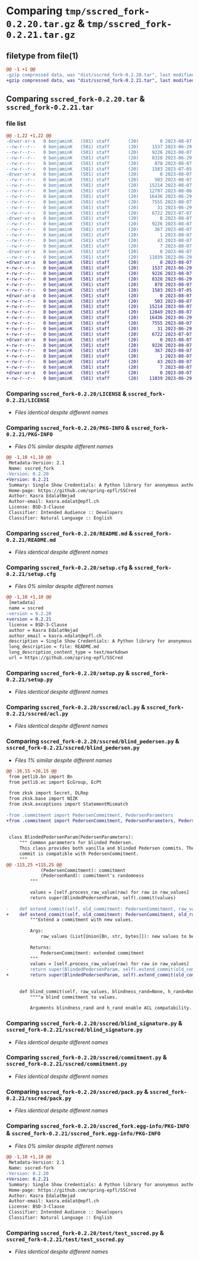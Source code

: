 # Comparing `tmp/sscred_fork-0.2.20.tar.gz` & `tmp/sscred_fork-0.2.21.tar.gz`

## filetype from file(1)

```diff
@@ -1 +1 @@
-gzip compressed data, was "dist/sscred_fork-0.2.20.tar", last modified: Mon Aug  7 16:17:46 2023, max compression
+gzip compressed data, was "dist/sscred_fork-0.2.21.tar", last modified: Mon Aug  7 16:18:57 2023, max compression
```

## Comparing `sscred_fork-0.2.20.tar` & `sscred_fork-0.2.21.tar`

### file list

```diff
@@ -1,22 +1,22 @@
-drwxr-xr-x   0 benjaminK   (501) staff       (20)        0 2023-08-07 16:17:46.000000 sscred_fork-0.2.20/
--rw-r--r--   0 benjaminK   (501) staff       (20)     1537 2023-06-29 18:39:09.000000 sscred_fork-0.2.20/LICENSE
--rw-r--r--   0 benjaminK   (501) staff       (20)     9226 2023-08-07 16:17:46.000000 sscred_fork-0.2.20/PKG-INFO
--rw-r--r--   0 benjaminK   (501) staff       (20)     8328 2023-06-29 18:39:09.000000 sscred_fork-0.2.20/README.md
--rw-r--r--   0 benjaminK   (501) staff       (20)      878 2023-08-07 16:17:46.000000 sscred_fork-0.2.20/setup.cfg
--rw-r--r--   0 benjaminK   (501) staff       (20)     1583 2023-07-05 10:12:24.000000 sscred_fork-0.2.20/setup.py
-drwxr-xr-x   0 benjaminK   (501) staff       (20)        0 2023-08-07 16:17:46.000000 sscred_fork-0.2.20/sscred/
--rw-r--r--   0 benjaminK   (501) staff       (20)      503 2023-08-07 16:17:41.000000 sscred_fork-0.2.20/sscred/__init__.py
--rw-r--r--   0 benjaminK   (501) staff       (20)    15214 2023-08-07 16:17:21.000000 sscred_fork-0.2.20/sscred/acl.py
--rw-r--r--   0 benjaminK   (501) staff       (20)    12797 2023-08-06 18:51:14.000000 sscred_fork-0.2.20/sscred/blind_pedersen.py
--rw-r--r--   0 benjaminK   (501) staff       (20)    16436 2023-06-29 18:39:09.000000 sscred_fork-0.2.20/sscred/blind_signature.py
--rw-r--r--   0 benjaminK   (501) staff       (20)     7555 2023-08-07 16:11:58.000000 sscred_fork-0.2.20/sscred/commitment.py
--rw-r--r--   0 benjaminK   (501) staff       (20)       31 2023-06-29 18:39:09.000000 sscred_fork-0.2.20/sscred/config.py
--rw-r--r--   0 benjaminK   (501) staff       (20)     6722 2023-07-07 14:29:32.000000 sscred_fork-0.2.20/sscred/pack.py
-drwxr-xr-x   0 benjaminK   (501) staff       (20)        0 2023-08-07 16:17:46.000000 sscred_fork-0.2.20/sscred_fork.egg-info/
--rw-r--r--   0 benjaminK   (501) staff       (20)     9226 2023-08-07 16:17:46.000000 sscred_fork-0.2.20/sscred_fork.egg-info/PKG-INFO
--rw-r--r--   0 benjaminK   (501) staff       (20)      367 2023-08-07 16:17:46.000000 sscred_fork-0.2.20/sscred_fork.egg-info/SOURCES.txt
--rw-r--r--   0 benjaminK   (501) staff       (20)        1 2023-08-07 16:17:46.000000 sscred_fork-0.2.20/sscred_fork.egg-info/dependency_links.txt
--rw-r--r--   0 benjaminK   (501) staff       (20)       43 2023-08-07 16:17:46.000000 sscred_fork-0.2.20/sscred_fork.egg-info/requires.txt
--rw-r--r--   0 benjaminK   (501) staff       (20)        7 2023-08-07 16:17:46.000000 sscred_fork-0.2.20/sscred_fork.egg-info/top_level.txt
-drwxr-xr-x   0 benjaminK   (501) staff       (20)        0 2023-08-07 16:17:46.000000 sscred_fork-0.2.20/test/
--rw-r--r--   0 benjaminK   (501) staff       (20)    11039 2023-06-29 18:39:09.000000 sscred_fork-0.2.20/test/test_sscred.py
+drwxr-xr-x   0 benjaminK   (501) staff       (20)        0 2023-08-07 16:18:57.000000 sscred_fork-0.2.21/
+-rw-r--r--   0 benjaminK   (501) staff       (20)     1537 2023-06-29 18:39:09.000000 sscred_fork-0.2.21/LICENSE
+-rw-r--r--   0 benjaminK   (501) staff       (20)     9226 2023-08-07 16:18:57.000000 sscred_fork-0.2.21/PKG-INFO
+-rw-r--r--   0 benjaminK   (501) staff       (20)     8328 2023-06-29 18:39:09.000000 sscred_fork-0.2.21/README.md
+-rw-r--r--   0 benjaminK   (501) staff       (20)      878 2023-08-07 16:18:57.000000 sscred_fork-0.2.21/setup.cfg
+-rw-r--r--   0 benjaminK   (501) staff       (20)     1583 2023-07-05 10:12:24.000000 sscred_fork-0.2.21/setup.py
+drwxr-xr-x   0 benjaminK   (501) staff       (20)        0 2023-08-07 16:18:57.000000 sscred_fork-0.2.21/sscred/
+-rw-r--r--   0 benjaminK   (501) staff       (20)      503 2023-08-07 16:18:51.000000 sscred_fork-0.2.21/sscred/__init__.py
+-rw-r--r--   0 benjaminK   (501) staff       (20)    15214 2023-08-07 16:17:21.000000 sscred_fork-0.2.21/sscred/acl.py
+-rw-r--r--   0 benjaminK   (501) staff       (20)    12849 2023-08-07 16:18:39.000000 sscred_fork-0.2.21/sscred/blind_pedersen.py
+-rw-r--r--   0 benjaminK   (501) staff       (20)    16436 2023-06-29 18:39:09.000000 sscred_fork-0.2.21/sscred/blind_signature.py
+-rw-r--r--   0 benjaminK   (501) staff       (20)     7555 2023-08-07 16:11:58.000000 sscred_fork-0.2.21/sscred/commitment.py
+-rw-r--r--   0 benjaminK   (501) staff       (20)       31 2023-06-29 18:39:09.000000 sscred_fork-0.2.21/sscred/config.py
+-rw-r--r--   0 benjaminK   (501) staff       (20)     6722 2023-07-07 14:29:32.000000 sscred_fork-0.2.21/sscred/pack.py
+drwxr-xr-x   0 benjaminK   (501) staff       (20)        0 2023-08-07 16:18:57.000000 sscred_fork-0.2.21/sscred_fork.egg-info/
+-rw-r--r--   0 benjaminK   (501) staff       (20)     9226 2023-08-07 16:18:57.000000 sscred_fork-0.2.21/sscred_fork.egg-info/PKG-INFO
+-rw-r--r--   0 benjaminK   (501) staff       (20)      367 2023-08-07 16:18:57.000000 sscred_fork-0.2.21/sscred_fork.egg-info/SOURCES.txt
+-rw-r--r--   0 benjaminK   (501) staff       (20)        1 2023-08-07 16:18:57.000000 sscred_fork-0.2.21/sscred_fork.egg-info/dependency_links.txt
+-rw-r--r--   0 benjaminK   (501) staff       (20)       43 2023-08-07 16:18:57.000000 sscred_fork-0.2.21/sscred_fork.egg-info/requires.txt
+-rw-r--r--   0 benjaminK   (501) staff       (20)        7 2023-08-07 16:18:57.000000 sscred_fork-0.2.21/sscred_fork.egg-info/top_level.txt
+drwxr-xr-x   0 benjaminK   (501) staff       (20)        0 2023-08-07 16:18:57.000000 sscred_fork-0.2.21/test/
+-rw-r--r--   0 benjaminK   (501) staff       (20)    11039 2023-06-29 18:39:09.000000 sscred_fork-0.2.21/test/test_sscred.py
```

### Comparing `sscred_fork-0.2.20/LICENSE` & `sscred_fork-0.2.21/LICENSE`

 * *Files identical despite different names*

### Comparing `sscred_fork-0.2.20/PKG-INFO` & `sscred_fork-0.2.21/PKG-INFO`

 * *Files 0% similar despite different names*

```diff
@@ -1,10 +1,10 @@
 Metadata-Version: 2.1
 Name: sscred_fork
-Version: 0.2.20
+Version: 0.2.21
 Summary: Single Show Credentials: A Python library for anonymous authentication.
 Home-page: https://github.com/spring-epfl/SSCred
 Author: Kasra EdalatNejad
 Author-email: kasra.edalat@epfl.ch
 License: BSD-3-Clause
 Classifier: Intended Audience :: Developers
 Classifier: Natural Language :: English
```

### Comparing `sscred_fork-0.2.20/README.md` & `sscred_fork-0.2.21/README.md`

 * *Files identical despite different names*

### Comparing `sscred_fork-0.2.20/setup.cfg` & `sscred_fork-0.2.21/setup.cfg`

 * *Files 0% similar despite different names*

```diff
@@ -1,10 +1,10 @@
 [metadata]
 name = sscred
-version = 0.2.20
+version = 0.2.21
 license = BSD-3-Clause
 author = Kasra EdalatNejad
 author_email = kasra.edalat@epfl.ch
 description = Single Show Credentials: A Python library for anonymous authentication.
 long_description = file: README.md
 long_description_content_type = text/markdown
 url = https://github.com/spring-epfl/SSCred
```

### Comparing `sscred_fork-0.2.20/setup.py` & `sscred_fork-0.2.21/setup.py`

 * *Files identical despite different names*

### Comparing `sscred_fork-0.2.20/sscred/acl.py` & `sscred_fork-0.2.21/sscred/acl.py`

 * *Files identical despite different names*

### Comparing `sscred_fork-0.2.20/sscred/blind_pedersen.py` & `sscred_fork-0.2.21/sscred/blind_pedersen.py`

 * *Files 1% similar despite different names*

```diff
@@ -26,15 +26,15 @@
 from petlib.bn import Bn
 from petlib.ec import EcGroup, EcPt
 
 from zksk import Secret, DLRep
 from zksk.base import NIZK
 from zksk.exceptions import StatementMismatch
 
-from .commitment import PedersenCommitment, PedersenParameters
+from .commitment import PedersenCommitment, PedersenParameters, PedersenRandom
 
 
 class BlindedPedersenParam(PedersenParameters):
     """ Common parameters for blinded Pedersen.
     This class provides both vanilla and blinded Pedersen commits. The vanilla
     commit is compatible with PedersenCommitment.
     """
@@ -115,25 +115,25 @@
             (PedersenCommitment): commitment
             (PedersenRand): commitment's randomness
         """
 
         values = [self.process_raw_value(raw) for raw in raw_values]
         return super(BlindedPedersenParam, self).commit(values)
     
-    def extend_commit(self, old_commitment: PedersenCommitment, raw_values: List[Union[Bn, str, bytes]]) -> PedersenCommitment:
+    def extend_commit(self, old_commitment: PedersenCommitment, old_rand: PedersenRandom, raw_values: List[Union[Bn, str, bytes]]) -> PedersenCommitment:
         """Extend a commitment with new values.
 
         Args:
             raw_values (List[Union[Bn, str, bytes]]): new values to be added to the commitment
 
         Returns:
             PedersenCommitment: extended commitment
         """
         values = [self.process_raw_value(raw) for raw in raw_values]
-        return super(BlindedPedersenParam, self).extend_commit(old_commitment, values)
+        return super(BlindedPedersenParam, self).extend_commit(old_commitment, old_rand, values)
 
 
     def blind_commit(self, raw_values, blindness_rand=None, h_rand=None):
         """"a blind commitment to values.
 
         Arguments blindness_rand and h_rand enable ACL compatability.
```

### Comparing `sscred_fork-0.2.20/sscred/blind_signature.py` & `sscred_fork-0.2.21/sscred/blind_signature.py`

 * *Files identical despite different names*

### Comparing `sscred_fork-0.2.20/sscred/commitment.py` & `sscred_fork-0.2.21/sscred/commitment.py`

 * *Files identical despite different names*

### Comparing `sscred_fork-0.2.20/sscred/pack.py` & `sscred_fork-0.2.21/sscred/pack.py`

 * *Files identical despite different names*

### Comparing `sscred_fork-0.2.20/sscred_fork.egg-info/PKG-INFO` & `sscred_fork-0.2.21/sscred_fork.egg-info/PKG-INFO`

 * *Files 0% similar despite different names*

```diff
@@ -1,10 +1,10 @@
 Metadata-Version: 2.1
 Name: sscred-fork
-Version: 0.2.20
+Version: 0.2.21
 Summary: Single Show Credentials: A Python library for anonymous authentication.
 Home-page: https://github.com/spring-epfl/SSCred
 Author: Kasra EdalatNejad
 Author-email: kasra.edalat@epfl.ch
 License: BSD-3-Clause
 Classifier: Intended Audience :: Developers
 Classifier: Natural Language :: English
```

### Comparing `sscred_fork-0.2.20/test/test_sscred.py` & `sscred_fork-0.2.21/test/test_sscred.py`

 * *Files identical despite different names*

